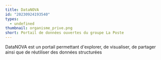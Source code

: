 ```yaml
---
title: DataNOVA
id: "20230924193540"
types:
  - undefined
thumbnail: organisme_prive.png
short: Portail de données ouvertes du groupe La Poste
---
```


DataNOVA est un portail permettant d'explorer, de visualiser, de partager ainsi que de réutiliser des données structurées